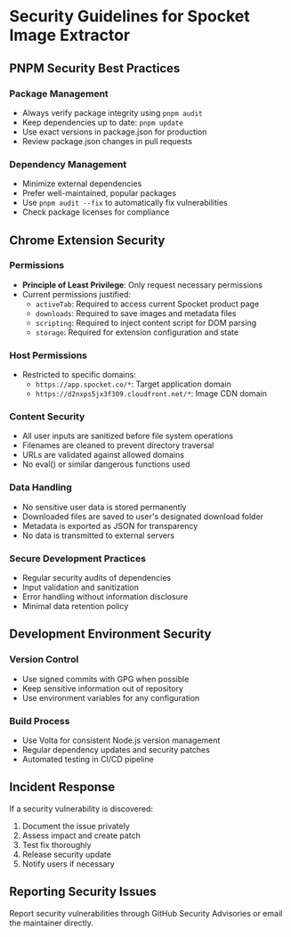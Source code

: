 # Security Guidelines for Spocket Image Extractor

## PNPM Security Best Practices

### Package Management
- Always verify package integrity using `pnpm audit`
- Keep dependencies up to date: `pnpm update`
- Use exact versions in package.json for production
- Review package.json changes in pull requests

### Dependency Management
- Minimize external dependencies
- Prefer well-maintained, popular packages
- Use `pnpm audit --fix` to automatically fix vulnerabilities
- Check package licenses for compliance

## Chrome Extension Security

### Permissions
- **Principle of Least Privilege**: Only request necessary permissions
- Current permissions justified:
  - `activeTab`: Required to access current Spocket product page
  - `downloads`: Required to save images and metadata files
  - `scripting`: Required to inject content script for DOM parsing
  - `storage`: Required for extension configuration and state

### Host Permissions
- Restricted to specific domains:
  - `https://app.spocket.co/*`: Target application domain
  - `https://d2nxps5jx3f309.cloudfront.net/*`: Image CDN domain

### Content Security
- All user inputs are sanitized before file system operations
- Filenames are cleaned to prevent directory traversal
- URLs are validated against allowed domains
- No eval() or similar dangerous functions used

### Data Handling
- No sensitive user data is stored permanently
- Downloaded files are saved to user's designated download folder
- Metadata is exported as JSON for transparency
- No data is transmitted to external servers

### Secure Development Practices
- Regular security audits of dependencies
- Input validation and sanitization
- Error handling without information disclosure
- Minimal data retention policy

## Development Environment Security

### Version Control
- Use signed commits with GPG when possible
- Keep sensitive information out of repository
- Use environment variables for any configuration

### Build Process
- Use Volta for consistent Node.js version management
- Regular dependency updates and security patches
- Automated testing in CI/CD pipeline

## Incident Response
If a security vulnerability is discovered:
1. Document the issue privately
2. Assess impact and create patch
3. Test fix thoroughly
4. Release security update
5. Notify users if necessary

## Reporting Security Issues
Report security vulnerabilities through GitHub Security Advisories or email the maintainer directly.
